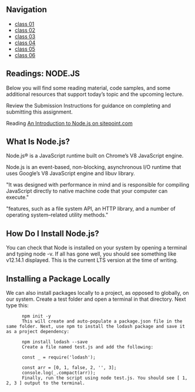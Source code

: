 ## Navigation ##
 - [class 01](class-01.md)
 - [class 02](class-02.md)
 - [class 03](class-03.md) 
 - [class 04](class-04.md)
 - [class 05](class-05.md)
 - [class 06](class-06.md)


## Readings: NODE.JS
Below you will find some reading material, code samples, and some additional resources that support today’s topic and the upcoming lecture.

Review the Submission Instructions for guidance on completing and submitting this assignment.

Reading
[An Introduction to Node.js on sitepoint.com](https://www.sitepoint.com/an-introduction-to-node-js)


## What Is Node.js?

 Node.js® is a JavaScript runtime built on Chrome’s V8 JavaScript engine.

Node.js is an event-based, non-blocking, asynchronous I/O runtime that uses Google’s V8 JavaScript engine and libuv library.

"It was designed with performance in mind and is responsible for compiling JavaScript directly to native machine code that your computer can execute."

"features, such as a file system API, an HTTP library, and a number of operating system–related utility methods."

## How Do I Install Node.js?

You can check that Node is installed on your system by opening a terminal and typing node -v. If all has gone well, you should see something like v12.14.1 displayed. This is the current LTS version at the time of writing.

## Installing a Package Locally
We can also install packages locally to a project, as opposed to globally, on our system. Create a test folder and open a terminal in that directory. Next type this:

          npm init -y
          This will create and auto-populate a package.json file in the same folder. Next, use npm to install the lodash package and save it as a project dependency:

          npm install lodash --save
          Create a file named test.js and add the following:

          const _ = require('lodash');

          const arr = [0, 1, false, 2, '', 3];
          console.log(_.compact(arr));
          Finally, run the script using node test.js. You should see [ 1, 2, 3 ] output to the terminal.



